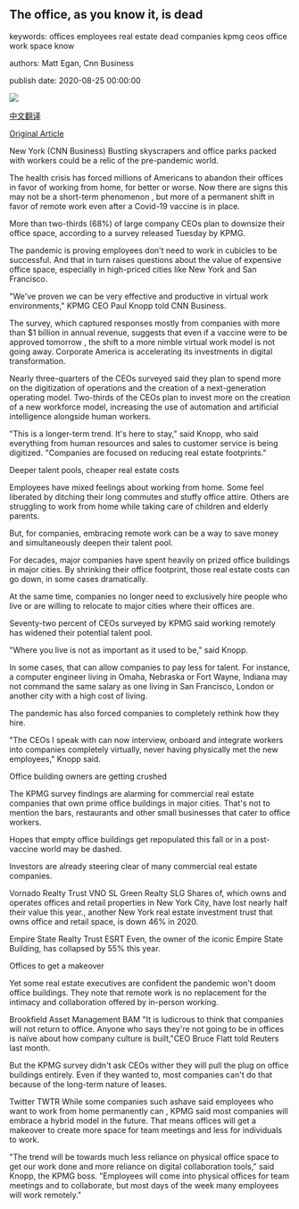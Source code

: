 ## The office, as you know it, is dead

keywords: offices employees real estate dead companies kpmg ceos office work space know

authors: Matt Egan, Cnn Business

publish date: 2020-08-25 00:00:00

![](https://cdn.cnn.com/cnnnext/dam/assets/200824163948-us-corporate-office-0624-restricted-super-tease.jpg)

[中文翻译](The%20office%2C%20as%20you%20know%20it%2C%20is%20dead_zh.md)

[Original Article](https://edition.cnn.com/2020/08/25/business/office-space-remote-work-pandemic/index.html)

New York (CNN Business) Bustling skyscrapers and office parks packed with workers could be a relic of the pre-pandemic world.

The health crisis has forced millions of Americans to abandon their offices in favor of working from home, for better or worse. Now there are signs this may not be a short-term phenomenon , but more of a permanent shift in favor of remote work even after a Covid-19 vaccine is in place.

More than two-thirds (68%) of large company CEOs plan to downsize their office space, according to a survey released Tuesday by KPMG.

The pandemic is proving employees don't need to work in cubicles to be successful. And that in turn raises questions about the value of expensive office space, especially in high-priced cities like New York and San Francisco.

"We've proven we can be very effective and productive in virtual work environments," KPMG CEO Paul Knopp told CNN Business.

The survey, which captured responses mostly from companies with more than $1 billion in annual revenue, suggests that even if a vaccine were to be approved tomorrow , the shift to a more nimble virtual work model is not going away. Corporate America is accelerating its investments in digital transformation.

Nearly three-quarters of the CEOs surveyed said they plan to spend more on the digitization of operations and the creation of a next-generation operating model. Two-thirds of the CEOs plan to invest more on the creation of a new workforce model, increasing the use of automation and artificial intelligence alongside human workers.

"This is a longer-term trend. It's here to stay," said Knopp, who said everything from human resources and sales to customer service is being digitized. "Companies are focused on reducing real estate footprints."

Deeper talent pools, cheaper real estate costs

Employees have mixed feelings about working from home. Some feel liberated by ditching their long commutes and stuffy office attire. Others are struggling to work from home while taking care of children and elderly parents.

But, for companies, embracing remote work can be a way to save money and simultaneously deepen their talent pool.

For decades, major companies have spent heavily on prized office buildings in major cities. By shrinking their office footprint, those real estate costs can go down, in some cases dramatically.

At the same time, companies no longer need to exclusively hire people who live or are willing to relocate to major cities where their offices are.

Seventy-two percent of CEOs surveyed by KPMG said working remotely has widened their potential talent pool.

"Where you live is not as important as it used to be," said Knopp.

In some cases, that can allow companies to pay less for talent. For instance, a computer engineer living in Omaha, Nebraska or Fort Wayne, Indiana may not command the same salary as one living in San Francisco, London or another city with a high cost of living.

The pandemic has also forced companies to completely rethink how they hire.

"The CEOs I speak with can now interview, onboard and integrate workers into companies completely virtually, never having physically met the new employees," Knopp said.

Office building owners are getting crushed

The KPMG survey findings are alarming for commercial real estate companies that own prime office buildings in major cities. That's not to mention the bars, restaurants and other small businesses that cater to office workers.

Hopes that empty office buildings get repopulated this fall or in a post-vaccine world may be dashed.

Investors are already steering clear of many commercial real estate companies.

Vornado Realty Trust VNO SL Green Realty SLG Shares of, which owns and operates offices and retail properties in New York City, have lost nearly half their value this year., another New York real estate investment trust that owns office and retail space, is down 46% in 2020.

Empire State Realty Trust ESRT Even, the owner of the iconic Empire State Building, has collapsed by 55% this year.

Offices to get a makeover

Yet some real estate executives are confident the pandemic won't doom office buildings. They note that remote work is no replacement for the intimacy and collaboration offered by in-person working.

Brookfield Asset Management BAM "It is ludicrous to think that companies will not return to office. Anyone who says they're not going to be in offices is naïve about how company culture is built,"CEO Bruce Flatt told Reuters last month.

But the KPMG survey didn't ask CEOs wither they will pull the plug on office buildings entirely. Even if they wanted to, most companies can't do that because of the long-term nature of leases.

Twitter TWTR While some companies such ashave said employees who want to work from home permanently can , KPMG said most companies will embrace a hybrid model in the future. That means offices will get a makeover to create more space for team meetings and less for individuals to work.

"The trend will be towards much less reliance on physical office space to get our work done and more reliance on digital collaboration tools," said Knopp, the KPMG boss. "Employees will come into physical offices for team meetings and to collaborate, but most days of the week many employees will work remotely."